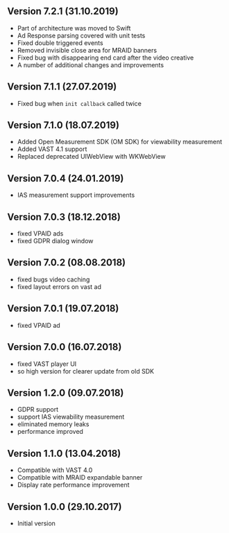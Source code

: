 ## Version 7.2.1 (31.10.2019)

- Part of architecture was moved to Swift
- Ad Response parsing covered with unit tests
- Fixed double triggered events
- Removed invisible close area for MRAID banners
- Fixed bug with disappearing end card after the video creative
- A number of additional changes and improvements

## Version 7.1.1 (27.07.2019)

- Fixed bug when `init callback` called twice

## Version 7.1.0 (18.07.2019)

- Added Open Measurement SDK (OM SDK) for viewability measurement
- Added VAST 4.1 support
- Replaced deprecated UIWebView with WKWebView


## Version 7.0.4 (24.01.2019)

- IAS measurement support improvements

## Version 7.0.3 (18.12.2018)

- fixed VPAID ads
- fixed GDPR dialog window

## Version 7.0.2 (08.08.2018)

- fixed bugs video caching
- fixed layout errors on vast ad

## Version 7.0.1 (19.07.2018)

- fixed VPAID ad

## Version 7.0.0 (16.07.2018)

- fixed VAST player UI
- so high version for clearer update from old SDK

## Version 1.2.0 (09.07.2018)

- GDPR support
- support IAS viewability measurement
- eliminated memory leaks
- performance improved

## Version 1.1.0 (13.04.2018)

- Compatible with VAST 4.0
- Compatible with MRAID expandable banner
- Display rate performance improvement


## Version 1.0.0 (29.10.2017)

- Initial version
